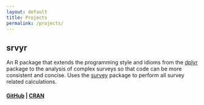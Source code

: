 ```yaml
---
layout: default
title: Projects
permalink: /projects/
---
```


## srvyr 

An R package that extends the programming style and idioms from the 
[dplyr](http://cran.r-project.org/package=dplyr) package to the analysis 
of complex surveys so that code can be more consistent and concise. Uses 
the [survey](http://cran.r-project.org/package=survey) package to perform 
all survey related calculations.

#### [GitHub](https://github.com/gergness/srvyr) | [CRAN](http://cran.r-project.org/package=srvyr)



